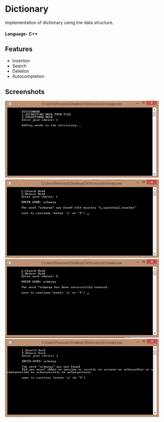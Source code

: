 # Dictionary
Implementation of dictionary using trie data structure.

#### Language- C++

## Features
- Insertion
- Search
- Deletion
- Autocompletion

## Screenshots
![image](Dictionary/Screenshots/dict1.jpg) ![image](Dictionary/Screenshots/dict2.jpg)
![image](Dictionary/Screenshots/dict3.jpg)
![image](Dictionary/Screenshots/dict4.jpg)
